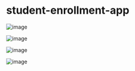 # student-enrollment-app
![image](https://user-images.githubusercontent.com/94807175/151240512-ada259bc-0d16-4267-a400-6a432f90f91a.png)

![image](https://user-images.githubusercontent.com/94807175/151632640-0c71f5a1-fcce-46f5-9808-eea6deb8ad7f.png)

![image](https://user-images.githubusercontent.com/94807175/151632576-4f5422e4-b6cc-4d40-a9dd-a49b05eed9de.png)

![image](https://user-images.githubusercontent.com/94807175/148489184-3e24458e-c37f-49a3-8738-6ee0d59eba2f.png)


